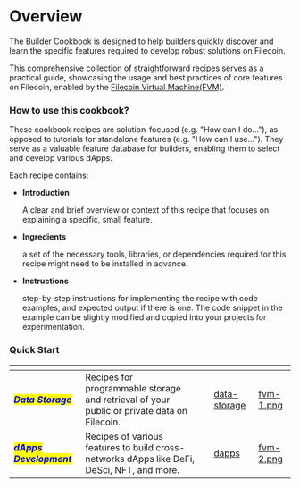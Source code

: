 # Overview

The Builder Cookbook is designed to help builders quickly discover and learn the specific features required to develop robust solutions on Filecoin.&#x20;

This comprehensive collection of straightforward recipes serves as a practical guide, showcasing the usage and best practices of core features on Filecoin, enabled by the [Filecoin Virtual Machine(FVM)](../smart-contracts/fundamentals/the-fvm.md).

### **How to use this cookbook?**

These cookbook recipes are solution-focused (e.g. "How can I do..."), as opposed to tutorials for standalone features (e.g. "How can I use..."). They serve as a valuable feature database for builders, enabling them to select and develop various dApps.&#x20;

Each recipe contains:

*   **Introduction**

    A clear and brief overview or context of this recipe that focuses on explaining a specific, small feature.
*   **Ingredients**

    a set of the necessary tools, libraries, or dependencies required for this recipe might need to be installed in advance.
*   **Instructions**

    step-by-step instructions for implementing the recipe with code examples, and expected output if there is one. The code snippet in the example can be slightly modified and copied into your projects for experimentation.

### **Quick Start**

<table data-card-size="large" data-view="cards"><thead><tr><th></th><th></th><th data-hidden></th><th data-hidden data-card-target data-type="content-ref"></th><th data-hidden data-card-cover data-type="files"></th></tr></thead><tbody><tr><td><em><mark style="color:blue;"><strong>Data Storage</strong></mark></em></td><td>Recipes for programmable storage and retrieval of your public or private data on Filecoin.</td><td></td><td><a href="data-storage/">data-storage</a></td><td><a href="../.gitbook/assets/fvm-1.png">fvm-1.png</a></td></tr><tr><td><em><mark style="color:blue;"><strong>dApps Development</strong></mark></em></td><td>Recipes of various features to build cross-networks dApps like DeFi, DeSci, NFT, and more.</td><td></td><td><a href="dapps/">dapps</a></td><td><a href="../.gitbook/assets/fvm-2.png">fvm-2.png</a></td></tr></tbody></table>
